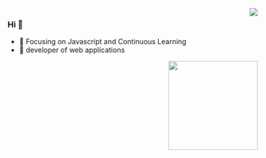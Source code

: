 <img align="right" src="https://github-readme-stats.vercel.app/api?username=Dreams-d&show_icons=true&icon_color=CE1D2D&text_color=718096&bg_color=ffffff&hide_title=true" />

### Hi 👋

- :orange_book: Focusing on Javascript and Continuous Learning
- :hammer: developer of web applications

<img height="180rem" src="https://github-readme-stats.vercel.app/api/top-langs/?layout=compact&username=Dreams-d" style="float: right"/>
